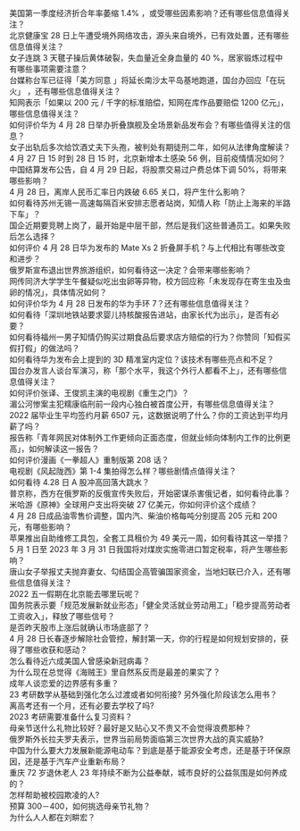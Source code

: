 美国第一季度经济折合年率萎缩 1.4% ，或受哪些因素影响？还有哪些信息值得关注？  
北京健康宝 28 日上午遭受境外网络攻击，源头来自境外，已有效处置，还有哪些信息值得关注？  
女子连跳 3 天毽子操后黄体破裂，失血量近全身血量的 40 %，居家锻炼过程中有哪些事项需要注意？  
台媒称台军已征得「美方同意 」将延长南沙太平岛基地跑道，国台办回应「在玩火」 ，还有哪些信息值得关注？  
知网表示「如果以 200 元 / 千字的标准赔偿，知网在库作品要赔偿 1200 亿元」，哪些信息值得关注？  
如何评价华为 4 月 28 日举办折叠旗舰及全场景新品发布会？有哪些值得关注的信息？  
女子出轨后多次给饮酒丈夫下头孢，被判处有期徒刑二年，如何从法律角度解读？  
4 月 27 日 15 时到 28 日 15 时，北京新增本土感染 56 例，目前疫情情况如何？  
中国结算发布公告，自 4 月 29 日起，将股票交易过户费总体下调 50%，将带来哪些影响？  
4 月 28 日，离岸人民币汇率日内跌破 6.65 关口，将产生什么影响？  
如何看待苏州无锡一高速每隔百米安排志愿者站岗，知情人称「防止上海来的半路下车」？  
国企近期要竞聘上岗了，最开始是中层干部，然后是我们这些普通员工。如果失败后怎么选择？  
如何评价 4 月 28 日华为发布的 Mate Xs 2 折叠屏手机？与上代相比有哪些改变和进步？  
俄罗斯宣布退出世界旅游组织，如何看待这一决定？会带来哪些影响？  
网传同济大学学生午餐疑似吃出虫卵等异物，校方回应称「未发现存在寄生虫及虫卵的情况」，具体情况如何？  
如何评价华为 4 月 28 日发布的华为手环 7？还有哪些信息值得关注？  
如何看待「深圳地铁站要求婴儿持核酸报告进站，由家长代为出示」，是否有必要？  
如何看待福州一男子知情仍购买过期食品后要求店方赔偿的行为？你赞同「知假买假打假」的做法吗？  
如何看待华为发布会上提到的 3D 精准室内定位？该技术有哪些亮点和不足？  
国台办发言人谈台军演习，称「那个水平，我这个外行人都看不上」，还有哪些信息值得关注？  
如何评价张译、王俊凯主演的电视剧《重生之门》？  
湄公河惨案主犯糯康临刑前一段内心独白被首度公开，有哪些信息值得关注？  
2022 届毕业生平均签约月薪 6507 元，这数据说明了什么？你的工资达到平均月薪了吗？  
报告称「青年网民对体制外工作更倾向正面态度，但就业倾向体制内工作的比例更高」，如何解读这一报告？  
如何评价漫画《一拳超人》重制版第 208 话？  
电视剧《风起陇西》第 1-4 集拍得怎么样？哪些剧情点值得关注？  
如何看待 4.28 日 A 股冲高回落大跳水？  
普京称，西方在俄罗斯的反俄宣传失败后，开始密谋杀害俄记者，如何看待此事？  
米哈游《原神》全球用户支出将突破 27 亿美元，你如何评价这个成绩？  
4 月 28 日成品油零售价调整，国内汽、柴油价格每吨分别提高 205 元和 200 元，有哪些影响？  
苹果推出自助维修工具包，全套工具租价为 49 美元一周，如何看待其这一举措？  
5 月 1 日至 2023 年 3 月 31 日我国将对煤炭实施零进口暂定税率，将产生哪些影响？  
唐山女子举报丈夫抛弃妻女、勾结国企高管骗国家资金，当地妇联已介入，还有哪些信息值得关注？  
2022 五一假期在北京能去哪里玩呢？  
国务院表示要「规范发展新就业形态」「健全灵活就业劳动用工」「稳步提高劳动者工资收入」，释放了哪些信号？  
是否昨天股市上涨后就确认市场底部了？  
4 月 28 日长春逐步解除社会管控，解封第一天，你的行程是如何规划安排的，获得了哪些收获和感动？  
怎么看待近六成美国人曾感染新冠病毒？  
为什么现在总觉得《海贼王》里自然系反而是最差的果实了？  
成年人谈恋爱的边界感有多重？  
23 考研数学从基础到强化怎么过渡或者如何衔接? 另外强化阶段该怎么用书？  
离高考还有一个月，还有必要去学校了吗?  
2023 考研需要准备什么复习资料？  
母亲节送什么礼物比较好？最好是又贴心又不贵又不会觉得浪费那种？  
俄罗斯外长拉夫罗夫表示，世界当前局势面临第三次世界大战的真实威胁?  
中国为什么要大力发展新能源电动车？到底是基于能源安全考虑，还是基于环保原因，还是基于汽车产业重新布局？  
重庆 72 岁退休老人 23 年持续不断为公益奉献，城市良好的公益氛围是如何养成的？  
怎样帮助被校园欺凌的人?  
预算 300－400，如何挑选母亲节礼物？  
为什么人人都在刘畊宏？  
